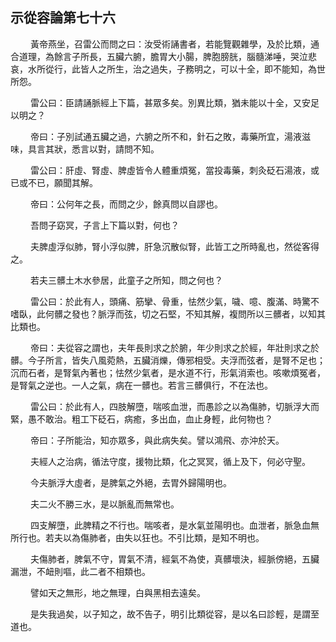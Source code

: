 ## 示從容論第七十六

<p>&emsp;&emsp;
黃帝燕坐，召雷公而問之曰：汝受術誦書者，若能覽觀雜學，及於比類，通合道理，為餘言子所長，五臟六腑，膽胃大小腸，脾胞膀胱，腦髓涕唾，哭泣悲哀，水所從行，此皆人之所生，治之過失，子務明之，可以十全，即不能知，為世所怨。
</p>
<p>&emsp;&emsp;
雷公曰：臣請誦脈經上下篇，甚眾多矣。別異比類，猶未能以十全，又安足以明之？
</p>
<p>&emsp;&emsp;
帝曰：子別試通五臟之過，六腑之所不和，針石之敗，毒藥所宜，湯液滋味，具言其狀，悉言以對，請問不知。
</p>
<p>&emsp;&emsp;
雷公曰：肝虛、腎虛、脾虛皆令人體重煩冤，當投毒藥，刺灸砭石湯液，或已或不已，願聞其解。
</p>
<p>&emsp;&emsp;
帝曰：公何年之長，而問之少，餘真問以自謬也。
</p>
<p>&emsp;&emsp;
吾問子窈冥，子言上下篇以對，何也？
</p>
<p>&emsp;&emsp;
夫脾虛浮似肺，腎小浮似脾，肝急沉散似腎，此皆工之所時亂也，然從客得之。
</p>
<p>&emsp;&emsp;
若夫三髒土木水參居，此童子之所知，問之何也？
</p>
<p>&emsp;&emsp;
雷公曰：於此有人，頭痛、筋攣、骨重，怯然少氣，噦、噫、腹滿、時驚不嗜臥，此何髒之發也？脈浮而弦，切之石堅，不知其解，複問所以三髒者，以知其比類也。
</p>
<p>&emsp;&emsp;
帝曰：夫從容之謂也，夫年長則求之於腑，年少則求之於經，年壯則求之於髒。今子所言，皆失八風菀熱，五臟消爍，傳邪相受。夫浮而弦者，是腎不足也；沉而石者，是腎氣內著也；怯然少氣者，是水道不行，形氣消索也。咳嗽煩冤者，是腎氣之逆也。一人之氣，病在一髒也。若言三髒俱行，不在法也。
</p>
<p>&emsp;&emsp;
雷公曰：於此有人，四肢解墮，喘咳血泄，而愚診之以為傷肺，切脈浮大而緊，愚不敢治。粗工下砭石，病癒，多出血，血止身輕，此何物也？
</p>
<p>&emsp;&emsp;
帝曰：子所能治，知亦眾多，與此病失矣。譬以鴻飛、亦沖於天。
</p>
<p>&emsp;&emsp;
夫經人之治病，循法守度，援物比類，化之冥冥，循上及下，何必守聖。
</p>
<p>&emsp;&emsp;
今夫脈浮大虛者，是脾氣之外絕，去胃外歸陽明也。
</p>
<p>&emsp;&emsp;
夫二火不勝三水，是以脈亂而無常也。
</p>
<p>&emsp;&emsp;
四支解墮，此脾精之不行也。喘咳者，是水氣並陽明也。血泄者，脈急血無所行也。若夫以為傷肺者，由失以狂也。不引比類，是知不明也。
</p>
<p>&emsp;&emsp;
夫傷肺者，脾氣不守，胃氣不清，經氣不為使，真髒壞決，經脈傍絕，五臟漏泄，不衄則嘔，此二者不相類也。
</p>
<p>&emsp;&emsp;
譬如天之無形，地之無理，白與黑相去遠矣。
</p>
<p>&emsp;&emsp;
是失我過矣，以子知之，故不告子，明引比類從容，是以名曰診輕，是謂至道也。
</p>